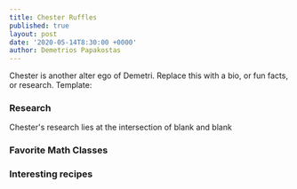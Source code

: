 ```yaml
---
title: Chester Ruffles
published: true
layout: post
date: '2020-05-14T8:30:00 +0000'
author: Demetrios Papakostas
---
```


Chester is another alter ego of Demetri.  Replace this with a bio, or fun facts, or research.  Template:

### Research

Chester's research lies at the intersection of blank and blank

### Favorite Math Classes


### Interesting recipes


